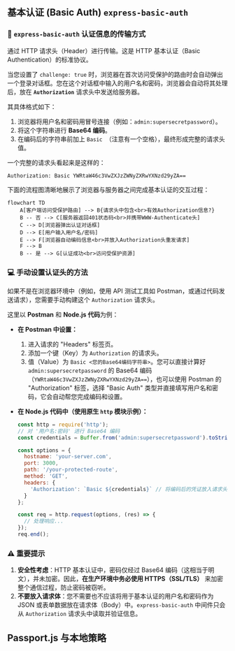 
## 基本认证 (Basic Auth)  `express-basic-auth`
### 🔑 `express-basic-auth`  认证信息的传输方式

通过 HTTP 请求头（Header）进行传输。这是 HTTP 基本认证（Basic Authentication）的标准协议。

当您设置了 `challenge: true` 时，浏览器在首次访问受保护的路由时会自动弹出一个登录对话框。您在这个对话框中输入的用户名和密码，浏览器会自动将其处理后，放在 **`Authorization`** 请求头中发送给服务器。

其具体格式如下：
1.  浏览器将用户名和密码用冒号连接（例如：`admin:supersecretpassword`）。
2.  将这个字符串进行 **Base64 编码**。
3.  在编码后的字符串前加上 `Basic `（注意有一个空格），最终形成完整的请求头值。

一个完整的请求头看起来是这样的：
```
Authorization: Basic YWRtaW46c3VwZXJzZWNyZXRwYXNzd29yZA==
```

下面的流程图清晰地展示了浏览器与服务器之间完成基本认证的交互过程：

```mermaid
flowchart TD
    A[客户端访问受保护路由] --> B{请求头中包含<br>有效Authorization信息?}
    B -- 否 --> C[服务器返回401状态码<br>并携带WWW-Authenticate头]
    C --> D[浏览器弹出认证对话框]
    D --> E[用户输入用户名/密码]
    E --> F[浏览器自动编码信息<br>并放入Authorization头重发请求]
    F --> B
    B -- 是 --> G[认证成功<br>访问受保护资源]
```

### 💻 手动设置认证头的方法

如果不是在浏览器环境中（例如，使用 API 测试工具如 Postman，或通过代码发送请求），您需要手动构建这个 `Authorization` 请求头。

这里以 **Postman** 和 **Node.js 代码**为例：

*   **在 Postman 中设置：**
    1.  进入请求的 "Headers" 标签页。
    2.  添加一个键（Key）为 `Authorization` 的请求头。
    3.  值（Value）为 `Basic <您的Base64编码字符串>`。您可以直接计算好 `admin:supersecretpassword` 的 Base64 编码（`YWRtaW46c3VwZXJzZWNyZXRwYXNzd29yZA==`），也可以使用 Postman 的 "Authorization" 标签，选择 "Basic Auth" 类型并直接填写用户名和密码，它会自动帮您完成编码和设置。

*   **在 Node.js 代码中（使用原生 `http` 模块示例）：**
    ```javascript
    const http = require('http');
    // 对 '用户名:密码' 进行 Base64 编码
    const credentials = Buffer.from('admin:supersecretpassword').toString('base64');

    const options = {
      hostname: 'your-server.com',
      port: 3000,
      path: '/your-protected-route',
      method: 'GET',
      headers: {
        'Authorization': `Basic ${credentials}` // 将编码后的凭证放入请求头
      }
    };

    const req = http.request(options, (res) => {
      // 处理响应...
    });
    req.end();
    ```
    

### ⚠️ 重要提示

1.  **安全性考虑**：HTTP 基本认证中，密码仅经过 Base64 编码（这相当于明文），并未加密。因此，**在生产环境中务必使用 HTTPS（SSL/TLS）** 来加密整个通信过程，防止密码被窃听。
2.  **不要放入请求体**：您不需要也不应该将用于基本认证的用户名和密码作为 JSON 或表单数据放在请求体（Body）中。`express-basic-auth` 中间件只会从 `Authorization` 请求头中读取并验证信息。

## Passport.js 与本地策略
